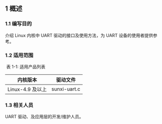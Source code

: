 ## 1 概述

### 1.1 编写目的

介绍 Linux 内核中 UART 驱动的接口及使用方法，为 UART 设备的使用者提供参考。



### 1.2 适用范围

​														  			表 1-1: 适用产品列表

| 内核版本         | 驱动文件     |
| ---------------- | ------------ |
| Linux-4.9 及以上 | sunxi-uart.c |



### 1.3 相关人员

UART 驱动、及应用层的开发/维护人员。